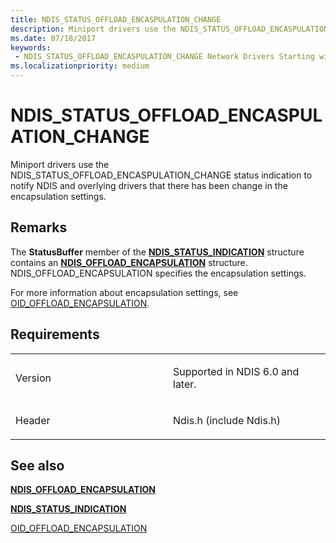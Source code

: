 ```yaml
---
title: NDIS_STATUS_OFFLOAD_ENCASPULATION_CHANGE
description: Miniport drivers use the NDIS_STATUS_OFFLOAD_ENCASPULATION_CHANGE status indication to notify NDIS and overlying drivers that there has been change in the encapsulation settings.
ms.date: 07/18/2017
keywords:
 - NDIS_STATUS_OFFLOAD_ENCASPULATION_CHANGE Network Drivers Starting with Windows Vista
ms.localizationpriority: medium
---
```


# NDIS\_STATUS\_OFFLOAD\_ENCASPULATION\_CHANGE


Miniport drivers use the NDIS\_STATUS\_OFFLOAD\_ENCASPULATION\_CHANGE status indication to notify NDIS and overlying drivers that there has been change in the encapsulation settings.

Remarks
-------

The **StatusBuffer** member of the [**NDIS\_STATUS\_INDICATION**](/windows-hardware/drivers/ddi/ndis/ns-ndis-_ndis_status_indication) structure contains an [**NDIS\_OFFLOAD\_ENCAPSULATION**](/windows-hardware/drivers/ddi/ndis/ns-ndis-_ndis_offload_encapsulation) structure. NDIS\_OFFLOAD\_ENCAPSULATION specifies the encapsulation settings.

For more information about encapsulation settings, see [OID\_OFFLOAD\_ENCAPSULATION](./oid-offload-encapsulation.md).

Requirements
------------

<table>
<colgroup>
<col width="50%" />
<col width="50%" />
</colgroup>
<tbody>
<tr class="odd">
<td><p>Version</p></td>
<td><p>Supported in NDIS 6.0 and later.</p></td>
</tr>
<tr class="even">
<td><p>Header</p></td>
<td>Ndis.h (include Ndis.h)</td>
</tr>
</tbody>
</table>

## See also


[**NDIS\_OFFLOAD\_ENCAPSULATION**](/windows-hardware/drivers/ddi/ndis/ns-ndis-_ndis_offload_encapsulation)

[**NDIS\_STATUS\_INDICATION**](/windows-hardware/drivers/ddi/ndis/ns-ndis-_ndis_status_indication)

[OID\_OFFLOAD\_ENCAPSULATION](./oid-offload-encapsulation.md)

 

